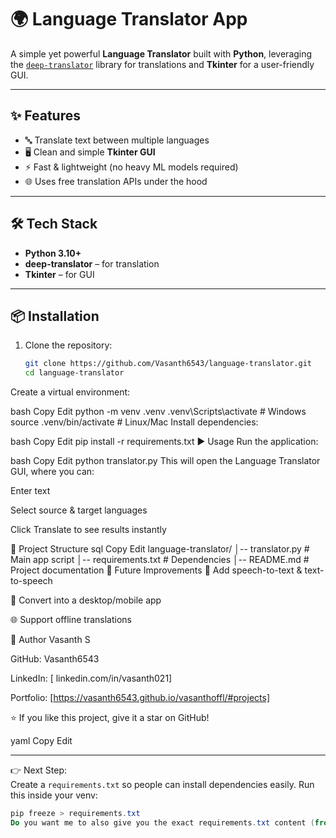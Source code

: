 # 🌍 Language Translator App

A simple yet powerful **Language Translator** built with **Python**, leveraging the [`deep-translator`](https://pypi.org/project/deep-translator/) library for translations and **Tkinter** for a user-friendly GUI.

---

## ✨ Features
- 🔤 Translate text between multiple languages  
- 🖥️ Clean and simple **Tkinter GUI**  
- ⚡ Fast & lightweight (no heavy ML models required)  
- 🌐 Uses free translation APIs under the hood  

---

## 🛠️ Tech Stack
- **Python 3.10+**  
- **deep-translator** – for translation  
- **Tkinter** – for GUI  

---

## 📦 Installation

1. Clone the repository:
   ```bash
   git clone https://github.com/Vasanth6543/language-translator.git
   cd language-translator
Create a virtual environment:

bash
Copy
Edit
python -m venv .venv
.venv\Scripts\activate   # Windows
source .venv/bin/activate  # Linux/Mac
Install dependencies:

bash
Copy
Edit
pip install -r requirements.txt
▶️ Usage
Run the application:

bash
Copy
Edit
python translator.py
This will open the Language Translator GUI, where you can:

Enter text

Select source & target languages

Click Translate to see results instantly

📂 Project Structure
sql
Copy
Edit
language-translator/
│-- translator.py       # Main app script
│-- requirements.txt    # Dependencies
│-- README.md           # Project documentation
🎯 Future Improvements
🎤 Add speech-to-text & text-to-speech

📱 Convert into a desktop/mobile app

🌐 Support offline translations

👤 Author
Vasanth S

GitHub: Vasanth6543

LinkedIn: [ linkedin.com/in/vasanth021]

Portfolio: [https://vasanth6543.github.io/vasanthoffl/#projects]

⭐ If you like this project, give it a star on GitHub!

yaml
Copy
Edit

---

👉 Next Step:  
Create a `requirements.txt` so people can install dependencies easily. Run this inside your venv:

```powershell
pip freeze > requirements.txt
Do you want me to also give you the exact requirements.txt content (from what you already installed) so you can just copy-paste?
